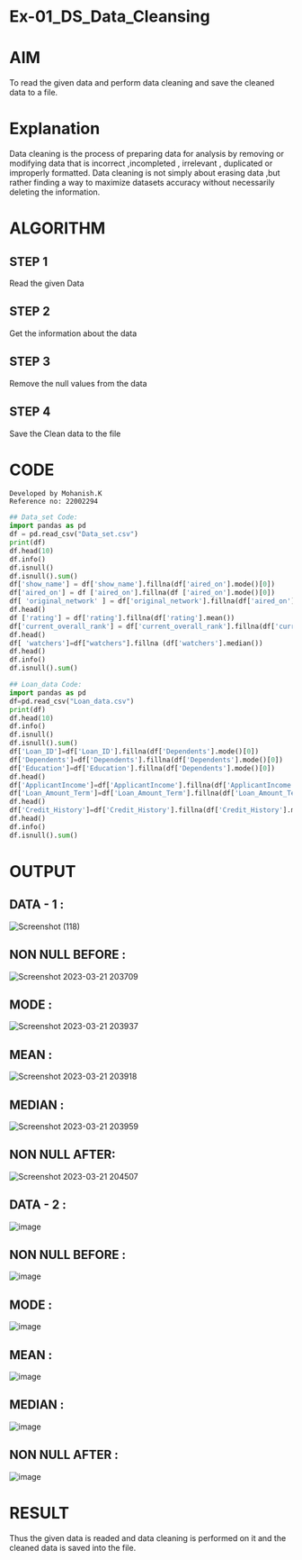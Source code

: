 # Ex-01_DS_Data_Cleansing
# AIM
To read the given data and perform data cleaning and save the cleaned data to a file.

# Explanation
Data cleaning is the process of preparing data for analysis by removing or modifying data that is incorrect ,incompleted , irrelevant , duplicated or improperly formatted. Data cleaning is not simply about erasing data ,but rather finding a way to maximize datasets accuracy without necessarily deleting the information.

# ALGORITHM
## STEP 1
Read the given Data

## STEP 2
Get the information about the data

## STEP 3
Remove the null values from the data

## STEP 4
Save the Clean data to the file

# CODE
```
Developed by Mohanish.K
Reference no: 22002294
```
```python
## Data_set Code:
import pandas as pd
df = pd.read_csv("Data_set.csv")
print(df)
df.head(10)
df.info()
df.isnull()
df.isnull().sum()
df['show_name'] = df['show_name'].fillna(df['aired_on'].mode()[0]) 
df['aired_on'] = df ['aired_on'].fillna(df ['aired_on'].mode()[0]) 
df[ 'original_network' ] = df['original_network'].fillna(df['aired_on'].mode()[0]) 
df.head()
df ['rating'] = df['rating'].fillna(df['rating'].mean())
df['current_overall_rank'] = df['current_overall_rank'].fillna(df['current_overall_rank'].mean())
df.head()
df[ 'watchers']=df["watchers"].fillna (df['watchers'].median()) 
df.head()
df.info()
df.isnull().sum()
```
```python
## Loan_data Code:
import pandas as pd
df=pd.read_csv("Loan_data.csv")
print(df)
df.head(10)
df.info()
df.isnull()
df.isnull().sum()
df['Loan_ID']=df['Loan_ID'].fillna(df['Dependents'].mode()[0])
df['Dependents']=df['Dependents'].fillna(df['Dependents'].mode()[0])
df['Education']=df['Education'].fillna(df['Dependents'].mode()[0])
df.head()
df['ApplicantIncome']=df['ApplicantIncome'].fillna(df['ApplicantIncome'].mean())
df['Loan_Amount_Term']=df['Loan_Amount_Term'].fillna(df['Loan_Amount_Term'].mean())
df.head()
df['Credit_History']=df['Credit_History'].fillna(df['Credit_History'].median())
df.head()
df.info()
df.isnull().sum()
```

# OUTPUT
## DATA - 1 :
![Screenshot (118)](https://user-images.githubusercontent.com/118708024/226648604-135e5ef4-77e7-4867-bd57-8f8083ece8da.png)

## NON NULL BEFORE :
![Screenshot 2023-03-21 203709](https://user-images.githubusercontent.com/118708024/226649645-c795d3e6-81f7-4f98-8657-7e60673e04ea.png)

## MODE :
![Screenshot 2023-03-21 203937](https://user-images.githubusercontent.com/118708024/226650781-693dcd0d-cd48-4c9f-becb-30477e7c0406.png)

## MEAN :
![Screenshot 2023-03-21 203918](https://user-images.githubusercontent.com/118708024/226650567-4776c4ba-6966-405c-b6ec-c0f8347fb04a.png)

## MEDIAN :
![Screenshot 2023-03-21 203959](https://user-images.githubusercontent.com/118708024/226650660-da60bdd3-f670-4e70-95a6-09db8fd54cbe.png)

## NON NULL AFTER:
![Screenshot 2023-03-21 204507](https://user-images.githubusercontent.com/118708024/226652329-0bf93fa7-9463-422c-b0b9-12007bfcb503.png)

## DATA - 2 :
![image](https://user-images.githubusercontent.com/118708024/226658721-34c8ffae-23af-442b-bcad-43474e1de6bd.png)

## NON NULL BEFORE :
![image](https://user-images.githubusercontent.com/118708024/226662409-c9f3e0cd-baf8-4543-9cea-bb1d229d2809.png)

## MODE :
![image](https://user-images.githubusercontent.com/118708024/226660807-d315a496-427a-4cb8-bc07-0bb5fa088643.png)

## MEAN :
![image](https://user-images.githubusercontent.com/118708024/226660379-45293bde-4e68-4048-aacd-c06b8c2fee9a.png)

## MEDIAN :
![image](https://user-images.githubusercontent.com/118708024/226661206-44f017b6-f150-4d69-a347-8b17c6d1604f.png)

## NON NULL AFTER :
![image](https://user-images.githubusercontent.com/118708024/226663564-301e61e3-4fd9-44f9-a2b6-dcb18bda5d1f.png)

# RESULT
Thus the given data is readed and data cleaning is performed on it and the cleaned data is saved into the file.
